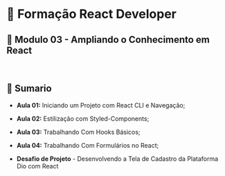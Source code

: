# 📌 **Formação React Developer**
## 📝 **Modulo 03 - Ampliando o Conhecimento em React**

<br>

## 📎 **Sumario**
- **Aula 01:** Iniciando um Projeto com React CLI e Navegação;

- **Aula 02:** Estilização com Styled-Components;

- **Aula 03:** Trabalhando Com Hooks Básicos;

- **Aula 04:** Trabalhando Com Formulários no React;

- **Desafio de Projeto** - Desenvolvendo a Tela de Cadastro da Plataforma Dio com React